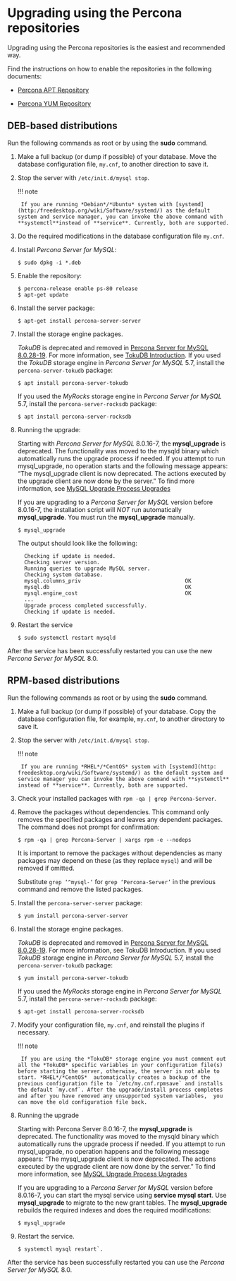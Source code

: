 # Upgrading using the Percona repositories

Upgrading using the Percona repositories is the easiest and recommended way.

Find the instructions on how to enable the repositories in the following documents:

* [Percona APT Repository](installation/apt_repo.md)

* [Percona YUM Repository](installation/yum_repo.md)


## DEB-based distributions

Run the following commands as root or by using the **sudo** command.


1. Make a full backup (or dump if possible) of your database. Move the database configuration file, `my.cnf`, to another direction to save it.


2. Stop the server with `/etc/init.d/mysql stop`.

    !!! note

        If you are running *Debian*/*Ubuntu* system with [systemd](http:/freedesktop.org/wiki/Software/systemd/) as the default system and service manager, you can invoke the above command with **systemctl**instead of **service**. Currently, both are supported.


3. Do the required modifications in the database configuration file `my.cnf`.


4. Install *Percona Server for MySQL*:

    ```shell
    $ sudo dpkg -i *.deb
    ```

5. Enable the repository:

    ```shell
    $ percona-release enable ps-80 release
    $ apt-get update
    ```

6. Install the server package:

    ```shell
    $ apt-get install percona-server-server
    ```

7. Install the storage engine packages.

    *TokuDB* is deprecated and removed in [Percona Server for MySQL 8.0.28-19](release-notes/Percona-Server-8.0.28-19.md#id3). For more information, see [TokuDB Introduction](tokudb/tokudb_intro.md). If you used the *TokuDB* storage engine in *Percona Server for MySQL* 5.7, install the `percona-server-tokudb` package:

    ```shell
    $ apt install percona-server-tokudb
    ```

    If you used the *MyRocks* storage engine in *Percona Server for MySQL* 5.7, install the `percona-server-rocksdb` package:

    ```shell
    $ apt install percona-server-rocksdb
    ```

8. Running the upgrade:

    Starting with *Percona Server for MySQL* 8.0.16-7, the **mysql_upgrade** is deprecated. The functionality was moved to the mysqld binary which automatically runs the upgrade process if needed. If you attempt to run mysql_upgrade, no operation starts and the following message appears: “The mysql_upgrade client is now deprecated. The actions executed by the upgrade client are now done by the server.” To find more information, see [MySQL Upgrade Process Upgrades](https://dev.mysql.com/doc/refman/8.0/en/upgrading-what-is-upgraded.html)

    If you are upgrading to a *Percona Server for MySQL* version before 8.0.16-7, the installation script will *NOT* run automatically **mysql_upgrade**. You must run the **mysql_upgrade** manually.

    ```shell
    $ mysql_upgrade
    ```

    The output should look like the following:

    ```text
      Checking if update is needed.
      Checking server version.
      Running queries to upgrade MySQL server.
      Checking system database.
      mysql.columns_priv                                 OK
      mysql.db                                           OK
      mysql.engine_cost                                  OK
      ...
      Upgrade process completed successfully.
      Checking if update is needed.
    ```

9. Restart the service 

    ```shell
    $ sudo systemctl restart mysqld
    ```
After the service has been successfully restarted you can use the new *Percona Server for MySQL* 8.0.

## RPM-based distributions

Run the following commands as root or by using the **sudo** command.


1. Make a full backup (or dump if possible) of your database. Copy the database configuration file, for example, `my.cnf`, to another directory to save it.


2. Stop the server with `/etc/init.d/mysql stop`.

	!!! note

        If you are running *RHEL*/*CentOS* system with [systemd](http: freedesktop.org/wiki/Software/systemd/) as the default system and service manager you can invoke the above command with **systemctl** instead of **service**. Currently, both are supported.


3. Check your installed packages with `rpm -qa | grep Percona-Server`.


4. Remove the packages without dependencies. This command only removes the specified packages and leaves any dependent packages. The command does not prompt for confirmation:

	```shell
	$ rpm -qa | grep Percona-Server | xargs rpm -e --nodeps
	```

	It is important to remove the packages without dependencies as many packages may depend on these (as they replace `mysql`) and will be removed if omitted.
	
	Substitute `grep ‘^mysql-‘` for `grep ‘Percona-Server’` in the previous command and remove the listed packages.


5. Install the `percona-server-server` package:

	```shell
	$ yum install percona-server-server
	```

6. Install the storage engine packages.

	*TokuDB* is deprecated and removed in [Percona Server for MySQL 8.0.28-19](release-notes/Percona-Server-8.0.28-19.md#id3). For more information, see TokuDB Introduction. If you used *TokuDB* storage engine in *Percona Server for MySQL* 5.7, install the `percona-server-tokudb` package:

	```shell
	$ yum install percona-server-tokudb
	```

	If you used the *MyRocks* storage engine in *Percona Server for MySQL* 5.7, install the `percona-server-rocksdb` package:

	```shell
	$ apt-get install percona-server-rocksdb
	```

7. Modify your configuration file, `my.cnf`, and reinstall the plugins if necessary.

	!!! note
	
	    If you are using the *TokuDB* storage engine you must comment out all the *TokuDB* specific variables in your configuration file(s) before starting the server, otherwise, the server is not able to start. *RHEL*/*CentOS*  automatically creates a backup of the previous configuration file to `/etc/my.cnf.rpmsave` and installs the default `my.cnf`. After the upgrade/install process completes and after you have removed any unsupported system variables,  you can move the old configuration file back.


8. Running the upgrade
	
	Starting with Percona Server 8.0.16-7, the **mysql_upgrade** is deprecated. The functionality was moved to the mysqld binary which automatically runs the upgrade process if needed. If you attempt to run mysql_upgrade, no operation happens and the following message appears: “The mysql_upgrade client is now deprecated. The actions executed by the upgrade client are now done by the server.” To find more information, see [MySQL Upgrade Process Upgrades](https://dev.mysql.com/doc/refman/8.0/en/upgrading-what-is-upgraded.html)
	
	If you are upgrading to a *Percona Server for MySQL* version before 8.0.16-7, you can start the mysql service using **service mysql start**. Use **mysql_upgrade** to migrate to the new grant tables. The **mysql_upgrade** rebuilds the required indexes and does the required modifications:
	
	```shell
	$ mysql_upgrade
	```

9. Restart the service.
	
	```shell
	$ systemctl mysql restart`.
	```
	
After the service has been successfully restarted you can use the *Percona Server for MySQL* 8.0.
